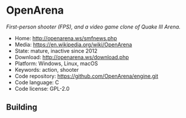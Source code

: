 # OpenArena

_First-person shooter (FPS), and a video game clone of Quake III Arena._

- Home: http://openarena.ws/smfnews.php
- Media: https://en.wikipedia.org/wiki/OpenArena
- State: mature, inactive since 2012
- Download: http://openarena.ws/download.php
- Platform: Windows, Linux, macOS
- Keywords: action, shooter
- Code repository: https://github.com/OpenArena/engine.git
- Code language: C
- Code license: GPL-2.0

## Building


